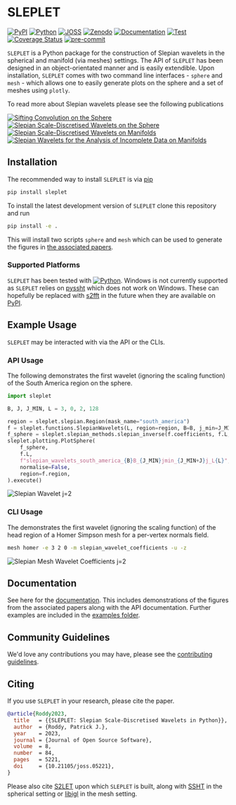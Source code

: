 # SLEPLET

[![PyPI](https://badge.fury.io/py/sleplet.svg)](https://pypi.org/project/sleplet)
[![Python](https://img.shields.io/pypi/pyversions/sleplet)](https://www.python.org)
[![JOSS](https://joss.theoj.org/papers/55d9cf16a27bf2d3141f0f66c676b7f2/status.svg)](https://joss.theoj.org/papers/55d9cf16a27bf2d3141f0f66c676b7f2)
[![Zenodo](https://zenodo.org/badge/DOI/10.5281/zenodo.7268074.svg)](https://doi.org/10.5281/zenodo.7268074)
[![Documentation](https://img.shields.io/badge/Documentation-SLEPLET-blueviolet.svg)](https://astro-informatics.github.io/sleplet)
[![Test](https://github.com/astro-informatics/sleplet/actions/workflows/test.yml/badge.svg)](https://github.com/astro-informatics/sleplet/actions/workflows/test.yml)
[![Coverage Status](https://coveralls.io/repos/github/astro-informatics/sleplet/badge.svg?branch=main)](https://coveralls.io/github/astro-informatics/sleplet?branch=main)
[![pre-commit](https://img.shields.io/badge/pre--commit-enabled-brightgreen?logo=pre-commit&logoColor=white)](https://github.com/pre-commit/pre-commit)

`SLEPLET` is a Python package for the construction of Slepian wavelets in the
spherical and manifold (via meshes) settings. The API of `SLEPLET` has been
designed in an object-orientated manner and is easily extendible. Upon
installation, `SLEPLET` comes with two command line interfaces - `sphere` and
`mesh` - which allows one to easily generate plots on the sphere and a set of
meshes using `plotly`.

To read more about Slepian wavelets please see the following publications

[![Sifting Convolution on the Sphere](https://img.shields.io/badge/DOI-10.1109/LSP.2021.3050961-pink.svg)](https://dx.doi.org/10.1109/LSP.2021.3050961)
[![Slepian Scale-Discretised Wavelets on the Sphere](https://img.shields.io/badge/DOI-10.1109/TSP.2022.3233309-pink.svg)](https://dx.doi.org/10.1109/TSP.2022.3233309)
[![Slepian Scale-Discretised Wavelets on Manifolds](https://img.shields.io/badge/DOI-10.48550/arXiv.2302.06006-pink.svg)](https://doi.org/10.48550/arXiv.2302.06006)
[![Slepian Wavelets for the Analysis of Incomplete Data on Manifolds](https://img.shields.io/badge/PhD%20Thesis-Patrick%20J.%20Roddy-pink.svg)](https://paddyroddy.github.io/thesis)

## Installation

The recommended way to install `SLEPLET` is via
[pip](https://pypi.org/project/pip)

```sh
pip install sleplet
```

To install the latest development version of `SLEPLET` clone this repository
and run

```sh
pip install -e .
```

This will install two scripts `sphere` and `mesh` which can be used to generate
the figures in
[the associated papers](https://astro-informatics.github.io/sleplet#paper-figures).

### Supported Platforms

`SLEPLET` has been tested with
[![Python](https://img.shields.io/pypi/pyversions/sleplet)](https://www.python.org).
Windows is not currently supported as `SLEPLET` relies on
[pyssht](https://pypi.org/project/pyssht) which does not work on Windows.
These can hopefully be replaced with
[s2fft](https://github.com/astro-informatics/s2fft) in the future when they
are available on [PyPI](https://pypi.org).

## Example Usage

`SLEPLET` may be interacted with via the API or the CLIs.

### API Usage

The following demonstrates the first wavelet (ignoring the scaling function) of
the South America region on the sphere.

```python
import sleplet

B, J, J_MIN, L = 3, 0, 2, 128

region = sleplet.slepian.Region(mask_name="south_america")
f = sleplet.functions.SlepianWavelets(L, region=region, B=B, j_min=J_MIN, j=J)
f_sphere = sleplet.slepian_methods.slepian_inverse(f.coefficients, f.L, f.slepian)
sleplet.plotting.PlotSphere(
    f_sphere,
    f.L,
    f"slepian_wavelets_south_america_{B}B_{J_MIN}jmin_{J_MIN+J}j_L{L}",
    normalise=False,
    region=f.region,
).execute()
```

![Slepian Wavelet j=2](https://github.com/astro-informatics/sleplet/blob/main/documentation/slepian_wavelets_south_america_3B_2jmin_2j_L128_res512_real.png?raw=true)

### CLI Usage

The demonstrates the first wavelet (ignoring the scaling function) of the head
region of a Homer Simpson mesh for a per-vertex normals field.

```sh
mesh homer -e 3 2 0 -m slepian_wavelet_coefficients -u -z
```

![Slepian Mesh Wavelet Coefficients j=2](https://github.com/astro-informatics/sleplet/blob/main/documentation/slepian_wavelet_coefficients_homer_3B_2jmin_2j_zoom.png?raw=true)

## Documentation

See here for the [documentation](https://astro-informatics.github.io/sleplet).
This includes demonstrations of the figures from the associated papers along
with the API documentation. Further examples are included in the
[examples folder](https://github.com/astro-informatics/sleplet/tree/main/examples).

## Community Guidelines

We'd love any contributions you may have, please see the
[contributing guidelines](https://github.com/astro-informatics/sleplet/blob/main/CONTRIBUTING.md).

## Citing

If you use `SLEPLET` in your research, please cite the paper.

```bibtex
@article{Roddy2023,
  title   = {{SLEPLET: Slepian Scale-Discretised Wavelets in Python}},
  author  = {Roddy, Patrick J.},
  year    = 2023,
  journal = {Journal of Open Source Software},
  volume  = 8,
  number  = 84,
  pages   = 5221,
  doi     = {10.21105/joss.05221},
}
```

Please also cite [S2LET](https://doi.org/10.1051/0004-6361/201220729) upon which
`SLEPLET` is built, along with [SSHT](https://doi.org/10.1109/TSP.2011.2166394)
in the spherical setting or [libigl](https://doi.org/10.1145/3134472.3134497)
in the mesh setting.
